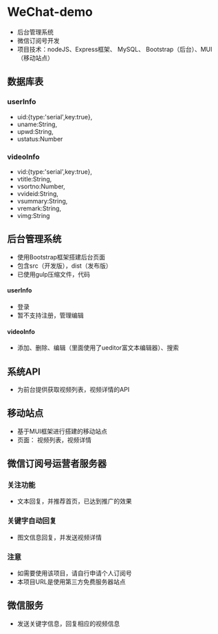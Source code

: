 # WeChat-demo
- 后台管理系统
- 微信订阅号开发
- 项目技术：nodeJS、Express框架、 MySQL、 Bootstrap（后台）、MUI（移动站点）

## 数据库表
### userInfo
- uid:{type:'serial',key:true},
- uname:String,
- upwd:String,
- ustatus:Number

### videoInfo
- vid:{type:'serial',key:true},
- vtitle:String,
- vsortno:Number,
- vvideid:String,
- vsummary:String,
- vremark:String,
- vimg:String

## 后台管理系统
- 使用Bootstrap框架搭建后台页面
- 包含src（开发版），dist（发布版）
- 已使用gulp压缩文件，代码

#### userInfo
- 登录
- 暂不支持注册，管理编辑

#### videoInfo
- 添加、删除、编辑（里面使用了ueditor富文本编辑器）、搜索

## 系统API
- 为前台提供获取视频列表，视频详情的API

## 移动站点
- 基于MUI框架进行搭建的移动站点
- 页面： 视频列表，视频详情

##  微信订阅号运营者服务器
### 关注功能
- 文本回复，并推荐首页，已达到推广的效果
### 关键字自动回复
- 图文信息回复，并发送视频详情

### 注意
- 如需要使用该项目，请自行申请个人订阅号
- 本项目URL是使用第三方免费服务器站点

## 微信服务
- 发送关键字信息，回复相应的视频信息
